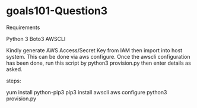 # goals101-Question3

Requirements 

Python 3
Boto3
AWSCLI

Kindly generate AWS Access/Secret Key from IAM then import into host system. This can be done via aws configure.
Once the awscli configuration has been done, run this script by python3 provision.py then enter details as asked.

steps:

yum install python-pip3
pip3 install awscli
aws configure
python3 provision.py

